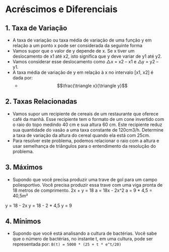 # Acréscimos e Diferenciais

## 1. Taxa de Variação
- A taxa de variação ou taxa média de variação de uma função y em relação a um ponto x pode ser considerada da seguinte forma
- Vamos supor que o valor de y depende de x. Se x tiver um deslocamento de x1 até x2, isto significa que y deve variar de y1 até y2.
- Vamos considerar esse deslocamento como △x = x2 – x1 e △y = y2 – y1.
- A taxa média de variação de y em relação à x no intervalo [x1, x2] é dada por:
  - $$\frac{\triangle x}{\triangle y}$$

## 2. Taxas Relacionadas
- Vamos supor um recipiente de cereais de um restaurante que oferece café da manhã. Esse recipiente tem o formato de um cone invertido com o raio do topo medindo 40 cm e sua altura 60 cm. Este recipiente reduz sua quantidade do vasão a uma taxa constante de 120cm3/h. Determine a taxa de variação da altura do cereal quando ela está com 25cm.
- Para resolver este problema, podemos relacionar o raio com a altura e usar semelhança de triângulos para o entendimento da resolução do problema.

## 3. Máximos
- Supondo que você precisa produzir uma trave de gol para um campo poliesportivo. Você precisa produzir essa trave com uma viga pronta de 18 metros de comprimento.
2x + y = 18
a = 18x - 2x^2
a = 9 * 4,5 = 40,5m²

y = 18 - 2x
y = 18 - 2 * 4,5
y = 9

## 4. Mínimos
- Supondo que você está analisando a cultura de bactérias. Você sabe que o número de bactérias, no instante t, em uma cultura, pode ser representada por:
`B(t) = 5000 * (25 + t * e^t/20)`